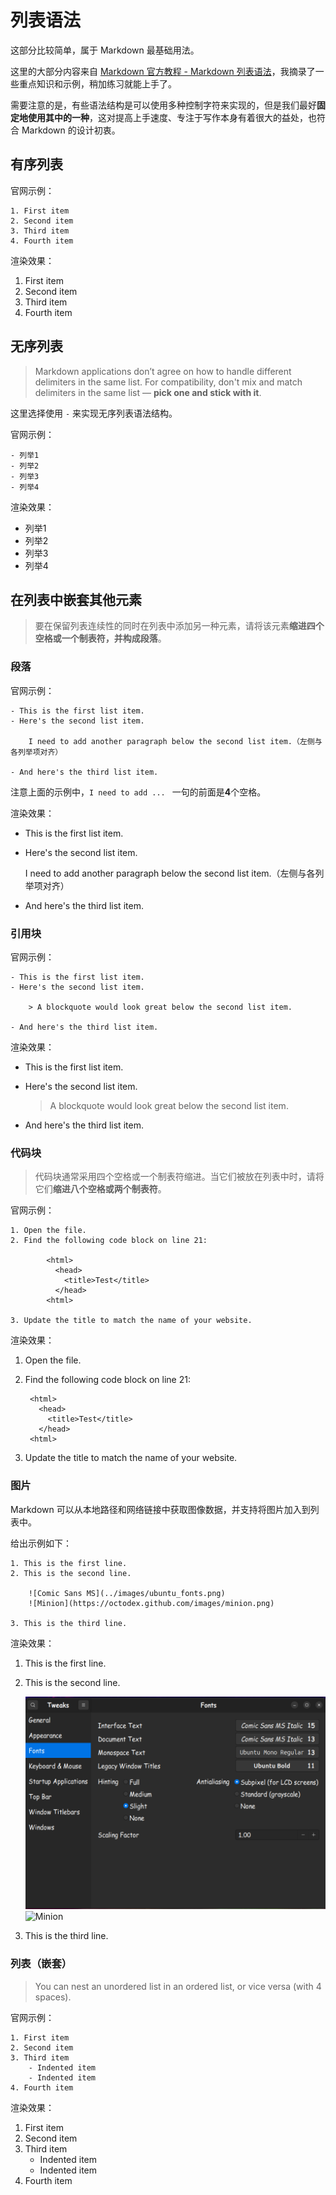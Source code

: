 # 列表语法

这部分比较简单，属于 Markdown 最基础用法。

这里的大部分内容来自 [Markdown 官方教程 - Markdown 列表语法](https://markdown.com.cn/basic-syntax/lists.html#markdown-%E5%88%97%E8%A1%A8%E8%AF%AD%E6%B3%95)，我摘录了一些重点知识和示例，稍加练习就能上手了。

需要注意的是，有些语法结构是可以使用多种控制字符来实现的，但是我们最好**固定地使用其中的一种**，这对提高上手速度、专注于写作本身有着很大的益处，也符合 Markdown 的设计初衷。

## 有序列表

官网示例：

```
1. First item
2. Second item
3. Third item
4. Fourth item
```

渲染效果：

1. First item
2. Second item
3. Third item
4. Fourth item

## 无序列表

> Markdown applications don’t agree on how to handle different delimiters in the same list. For compatibility, don't mix and match delimiters in the same list — **pick one and stick with it**.

这里选择使用 `-` 来实现无序列表语法结构。

官网示例：

```
- 列举1
- 列举2
- 列举3
- 列举4
```

渲染效果：

- 列举1
- 列举2
- 列举3
- 列举4

## 在列表中嵌套其他元素

> 要在保留列表连续性的同时在列表中添加另一种元素，请将该元素**缩进四个空格或一个制表符，并构成段落**。

### 段落

官网示例：

```
- This is the first list item.
- Here's the second list item.

    I need to add another paragraph below the second list item.（左侧与各列举项对齐）

- And here's the third list item.
```

注意上面的示例中，`I need to add ... ` 一句的前面是**4**个空格。

渲染效果：

- This is the first list item.
- Here's the second list item.

    I need to add another paragraph below the second list item.（左侧与各列举项对齐）

- And here's the third list item.

### 引用块

官网示例：

```
- This is the first list item.
- Here's the second list item.

    > A blockquote would look great below the second list item.

- And here's the third list item.
```

渲染效果：

- This is the first list item.
- Here's the second list item.

    > A blockquote would look great below the second list item.

- And here's the third list item.

### 代码块

> 代码块通常采用四个空格或一个制表符缩进。当它们被放在列表中时，请将它们**缩进八个空格或两个制表符**。

官网示例：

```
1. Open the file.
2. Find the following code block on line 21:

        <html>
          <head>
            <title>Test</title>
          </head>
        <html>

3. Update the title to match the name of your website.
```

渲染效果：

1. Open the file.
2. Find the following code block on line 21:

        <html>
          <head>
            <title>Test</title>
          </head>
        <html>

3. Update the title to match the name of your website.

### 图片

Markdown 可以从本地路径和网络链接中获取图像数据，并支持将图片加入到列表中。

给出示例如下：
```
1. This is the first line.
2. This is the second line.

    ![Comic Sans MS](../images/ubuntu_fonts.png)
    ![Minion](https://octodex.github.com/images/minion.png)

3. This is the third line.
```

渲染效果：
1. This is the first line.
2. This is the second line.

    ![Comic Sans MS](../images/ubuntu_fonts.png)
    ![Minion](https://octodex.github.com/images/minion.png)

3. This is the third line.

### 列表（嵌套）

> You can nest an unordered list in an ordered list, or vice versa (with 4 spaces).

官网示例：

```
1. First item
2. Second item
3. Third item
    - Indented item
    - Indented item
4. Fourth item
```

渲染效果：

1. First item
2. Second item
3. Third item
    - Indented item
    - Indented item
4. Fourth item

